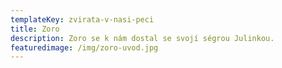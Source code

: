 ```yaml
---
templateKey: zvirata-v-nasi-peci
title: Zoro
description: Zoro se k nám dostal se svojí ségrou Julinkou.
featuredimage: /img/zoro-uvod.jpg
---
```

